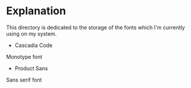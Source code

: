 # Explanation
This directory is dedicated to the storage of the fonts which I'm currently using on my system.

- Cascadia Code

Monotype font


- Product Sans

Sans serif font
